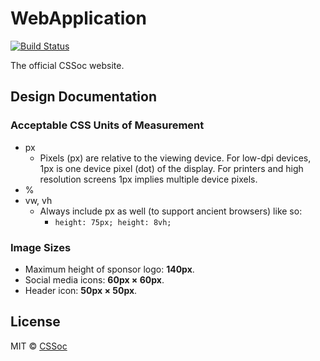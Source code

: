 # WebApplication
[![Build Status](https://travis-ci.org/cssoc/WebApplication.svg?branch=master)](https://travis-ci.org/cssoc/WebApplication)

The official CSSoc website.

## Design Documentation
### Acceptable CSS Units of Measurement
  * px
    * Pixels (px) are relative to the viewing device. For low-dpi devices, 1px is one device pixel (dot) of the display. For printers and high resolution screens 1px implies multiple device pixels.
  * %
  * vw, vh
    * Always include px as well (to support ancient browsers) like so:
      * `height: 75px; height: 8vh;`

### Image Sizes
  * Maximum height of sponsor logo: **140px**.
  * Social media icons: **60px × 60px**.
  * Header icon: **50px × 50px**.

## License
MIT © [CSSoc](https://github.com/cssoc)